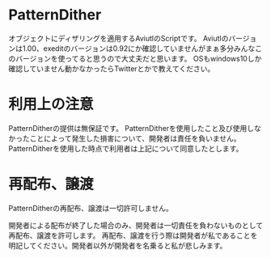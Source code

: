 # PatternDither

オブジェクトにディザリングを適用するAviutlのScriptです。
Aviutlのバージョンは1.00、exeditのバージョンは0.92にか確認していませんがまぁ多分みんなこのバージョンを使ってると思うので大丈夫だと思います。
OSもwindows10しか確認していません動かなかったらTwitterとかで教えてください。

# 利用上の注意

PatternDitherの提供は無保証です。 PatternDitherを使用したこと及び使用しなかったことによって発生した損害について、開発者は責任を負いません。
PatternDitherを使用した時点で利用者は上記について同意したとします。


# 再配布、譲渡

PatternDitherの再配布、譲渡は一切許可しません。

開発者による配布が終了した場合のみ、開発者は一切責任を負わないものとして再配布、譲渡を許可します。 
再配布、譲渡を行う際は開発者が私であることを明記してください。開発者以外が開発者を名乗ると私が悲しみます。
